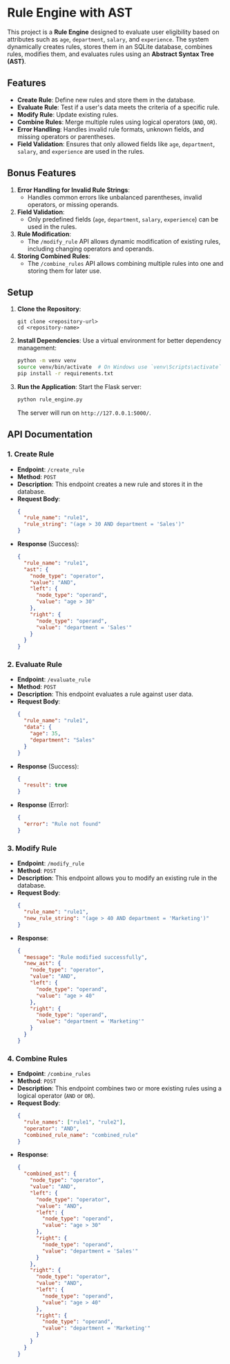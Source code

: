 # Rule Engine with AST

This project is a **Rule Engine** designed to evaluate user eligibility based on attributes such as `age`, `department`, `salary`, and `experience`. The system dynamically creates rules, stores them in an SQLite database, combines rules, modifies them, and evaluates rules using an **Abstract Syntax Tree (AST)**.

## Features

- **Create Rule**: Define new rules and store them in the database.
- **Evaluate Rule**: Test if a user's data meets the criteria of a specific rule.
- **Modify Rule**: Update existing rules.
- **Combine Rules**: Merge multiple rules using logical operators (`AND`, `OR`).
- **Error Handling**: Handles invalid rule formats, unknown fields, and missing operators or parentheses.
- **Field Validation**: Ensures that only allowed fields like `age`, `department`, `salary`, and `experience` are used in the rules.

## Bonus Features
1. **Error Handling for Invalid Rule Strings**: 
   - Handles common errors like unbalanced parentheses, invalid operators, or missing operands.
2. **Field Validation**: 
   - Only predefined fields (`age`, `department`, `salary`, `experience`) can be used in the rules.
3. **Rule Modification**: 
   - The `/modify_rule` API allows dynamic modification of existing rules, including changing operators and operands.
4. **Storing Combined Rules**: 
   - The `/combine_rules` API allows combining multiple rules into one and storing them for later use.

## Setup

1. **Clone the Repository**:
   ```
   git clone <repository-url>
   cd <repository-name>
   ```

2. **Install Dependencies**:
   Use a virtual environment for better dependency management:
   ```bash
   python -m venv venv
   source venv/bin/activate  # On Windows use `venv\Scripts\activate`
   pip install -r requirements.txt
   ```

3. **Run the Application**:
   Start the Flask server:
   ```bash
   python rule_engine.py
   ```
   The server will run on `http://127.0.0.1:5000/`.

## API Documentation

### 1. **Create Rule**
   - **Endpoint**: `/create_rule`
   - **Method**: `POST`
   - **Description**: This endpoint creates a new rule and stores it in the database.
   - **Request Body**:
     ```json
     {
       "rule_name": "rule1",
       "rule_string": "(age > 30 AND department = 'Sales')"
     }
     ```
   - **Response** (Success):
     ```json
     {
       "rule_name": "rule1",
       "ast": {
         "node_type": "operator",
         "value": "AND",
         "left": {
           "node_type": "operand",
           "value": "age > 30"
         },
         "right": {
           "node_type": "operand",
           "value": "department = 'Sales'"
         }
       }
     }
     ```

### 2. **Evaluate Rule**
   - **Endpoint**: `/evaluate_rule`
   - **Method**: `POST`
   - **Description**: This endpoint evaluates a rule against user data.
   - **Request Body**:
     ```json
     {
       "rule_name": "rule1",
       "data": {
         "age": 35,
         "department": "Sales"
       }
     }
     ```
   - **Response** (Success):
     ```json
     {
       "result": true
     }
     ```
   - **Response** (Error):
     ```json
     {
       "error": "Rule not found"
     }
     ```

### 3. **Modify Rule**
   - **Endpoint**: `/modify_rule`
   - **Method**: `POST`
   - **Description**: This endpoint allows you to modify an existing rule in the database.
   - **Request Body**:
     ```json
     {
       "rule_name": "rule1",
       "new_rule_string": "(age > 40 AND department = 'Marketing')"
     }
     ```
   - **Response**:
     ```json
     {
       "message": "Rule modified successfully",
       "new_ast": {
         "node_type": "operator",
         "value": "AND",
         "left": {
           "node_type": "operand",
           "value": "age > 40"
         },
         "right": {
           "node_type": "operand",
           "value": "department = 'Marketing'"
         }
       }
     }
     ```

### 4. **Combine Rules**
   - **Endpoint**: `/combine_rules`
   - **Method**: `POST`
   - **Description**: This endpoint combines two or more existing rules using a logical operator (`AND` or `OR`).
   - **Request Body**:
     ```json
     {
       "rule_names": ["rule1", "rule2"],
       "operator": "AND",
       "combined_rule_name": "combined_rule"
     }
     ```
   - **Response**:
     ```json
     {
       "combined_ast": {
         "node_type": "operator",
         "value": "AND",
         "left": {
           "node_type": "operator",
           "value": "AND",
           "left": {
             "node_type": "operand",
             "value": "age > 30"
           },
           "right": {
             "node_type": "operand",
             "value": "department = 'Sales'"
           }
         },
         "right": {
           "node_type": "operator",
           "value": "AND",
           "left": {
             "node_type": "operand",
             "value": "age > 40"
           },
           "right": {
             "node_type": "operand",
             "value": "department = 'Marketing'"
           }
         }
       }
     }
     ```
